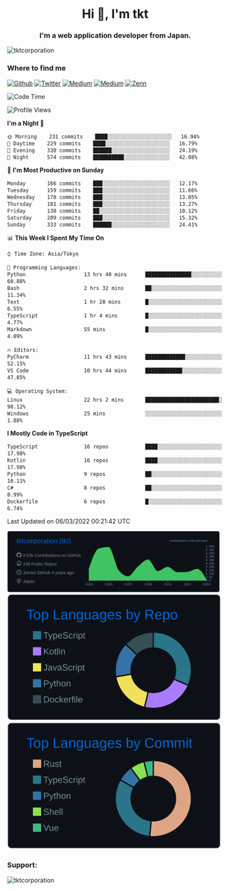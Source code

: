 <h1 align="center">Hi 👋, I'm tkt</h1>
<h3 align="center">I'm a web application developer from Japan.</h3>

<p align="left"> <img src="https://komarev.com/ghpvc/?username=tktcorporation&label=Profile%20views&color=0e75b6&style=flat" alt="tktcorporation" /> </p>

<h3>Where to find me</h3>
<p>
<a href="https://github.com/tktcorporation" target="_blank"><img alt="Github" src="https://img.shields.io/badge/GitHub-%2312100E.svg?&style=for-the-badge&logo=Github&logoColor=white" /></a>
<a href="https://twitter.com/tktcorporation" target="_blank"><img alt="Twitter" src="https://img.shields.io/badge/twitter-%231DA1F2.svg?&style=for-the-badge&logo=twitter&logoColor=white" /></a>
<a href="https://www.linkedin.com/in/tktcorporation" target="_blank"><img alt="Medium" src="https://img.shields.io/badge/linkdin-0a66c2.svg?&style=for-the-badge&logo=linkedin&logoColor=white" /></a>
<a href="https://qiita.com/tktcorporation" target="_blank"><img alt="Medium" src="https://img.shields.io/badge/qiita-55C500.svg?&style=for-the-badge&logo=qiita&logoColor=white" /></a>
<a href="https://zenn.dev/tktcorporation" target="_blank"><img alt="Zenn" src="https://img.shields.io/badge/Zenn-3EA8FF.svg?&style=for-the-badge&logo=Zenn&logoColor=white" /></a>
</p>
  
<!--START_SECTION:waka-->
![Code Time](http://img.shields.io/badge/Code%20Time-196%20hrs%208%20mins-blue)

![Profile Views](http://img.shields.io/badge/Profile%20Views-8-blue)

**I'm a Night 🦉** 

```text
🌞 Morning    231 commits    ████░░░░░░░░░░░░░░░░░░░░░   16.94% 
🌆 Daytime    229 commits    ████░░░░░░░░░░░░░░░░░░░░░   16.79% 
🌃 Evening    330 commits    ██████░░░░░░░░░░░░░░░░░░░   24.19% 
🌙 Night      574 commits    ██████████░░░░░░░░░░░░░░░   42.08%

```
📅 **I'm Most Productive on Sunday** 

```text
Monday       166 commits    ███░░░░░░░░░░░░░░░░░░░░░░   12.17% 
Tuesday      159 commits    ███░░░░░░░░░░░░░░░░░░░░░░   11.66% 
Wednesday    178 commits    ███░░░░░░░░░░░░░░░░░░░░░░   13.05% 
Thursday     181 commits    ███░░░░░░░░░░░░░░░░░░░░░░   13.27% 
Friday       138 commits    ██░░░░░░░░░░░░░░░░░░░░░░░   10.12% 
Saturday     209 commits    ███░░░░░░░░░░░░░░░░░░░░░░   15.32% 
Sunday       333 commits    ██████░░░░░░░░░░░░░░░░░░░   24.41%

```


📊 **This Week I Spent My Time On** 

```text
⌚︎ Time Zone: Asia/Tokyo

💬 Programming Languages: 
Python                   13 hrs 40 mins      ███████████████░░░░░░░░░░   60.88% 
Bash                     2 hrs 32 mins       ██░░░░░░░░░░░░░░░░░░░░░░░   11.34% 
Text                     1 hr 28 mins        █░░░░░░░░░░░░░░░░░░░░░░░░   6.55% 
TypeScript               1 hr 4 mins         █░░░░░░░░░░░░░░░░░░░░░░░░   4.77% 
Markdown                 55 mins             █░░░░░░░░░░░░░░░░░░░░░░░░   4.09%

🔥 Editors: 
PyCharm                  11 hrs 43 mins      █████████████░░░░░░░░░░░░   52.15% 
VS Code                  10 hrs 44 mins      ████████████░░░░░░░░░░░░░   47.85%

💻 Operating System: 
Linux                    22 hrs 2 mins       ████████████████████████░   98.12% 
Windows                  25 mins             ░░░░░░░░░░░░░░░░░░░░░░░░░   1.88%

```

**I Mostly Code in TypeScript** 

```text
TypeScript               16 repos            ████░░░░░░░░░░░░░░░░░░░░░   17.98% 
Kotlin                   16 repos            ████░░░░░░░░░░░░░░░░░░░░░   17.98% 
Python                   9 repos             ██░░░░░░░░░░░░░░░░░░░░░░░   10.11% 
C#                       8 repos             ██░░░░░░░░░░░░░░░░░░░░░░░   8.99% 
Dockerfile               6 repos             █░░░░░░░░░░░░░░░░░░░░░░░░   6.74%

```



 Last Updated on 06/03/2022 00:21:42 UTC
<!--END_SECTION:waka-->

[![](https://raw.githubusercontent.com/tktcorporation/tktcorporation/master/profile-summary-card-output/github_dark/0-profile-details.svg)](https://github.com/vn7n24fzkq/github-profile-summary-cards)
[![](https://raw.githubusercontent.com/tktcorporation/tktcorporation/master/profile-summary-card-output/github_dark/1-repos-per-language.svg)](https://github.com/vn7n24fzkq/github-profile-summary-cards) [![](https://raw.githubusercontent.com/tktcorporation/tktcorporation/master/profile-summary-card-output/github_dark/2-most-commit-language.svg)](https://github.com/vn7n24fzkq/github-profile-summary-cards)

<h3 align="left">Support:</h3>
<p><a href="https://www.buymeacoffee.com/tktcorporation"> <img align="left" src="https://cdn.buymeacoffee.com/buttons/v2/default-yellow.png" height="50" width="210" alt="tktcorporation" /></a></p><br><br>

